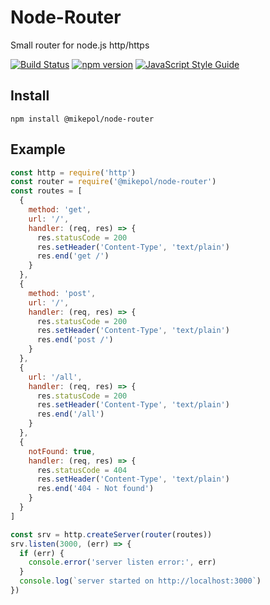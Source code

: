 # Node-Router
Small router for node.js http/https

[![Build Status](https://travis-ci.org/mike1pol/node-router.svg?branch=master)](https://travis-ci.org/mike1pol/node-router)
[![npm version](https://badge.fury.io/js/%40mikepol%2Fnode-router.svg)](https://badge.fury.io/js/%40mikepol%2Fnode-router)
[![JavaScript Style Guide](https://img.shields.io/badge/code_style-standard-brightgreen.svg)](https://standardjs.com)

## Install
`npm install @mikepol/node-router`

## Example
```js
const http = require('http')
const router = require('@mikepol/node-router')
const routes = [
  {
    method: 'get',
    url: '/',
    handler: (req, res) => {
      res.statusCode = 200
      res.setHeader('Content-Type', 'text/plain')
      res.end('get /')
    }
  },
  {
    method: 'post',
    url: '/',
    handler: (req, res) => {
      res.statusCode = 200
      res.setHeader('Content-Type', 'text/plain')
      res.end('post /')
    }
  },
  {
    url: '/all',
    handler: (req, res) => {
      res.statusCode = 200
      res.setHeader('Content-Type', 'text/plain')
      res.end('/all')
    }
  },
  {
    notFound: true,
    handler: (req, res) => {
      res.statusCode = 404
      res.setHeader('Content-Type', 'text/plain')
      res.end('404 - Not found')
    }
  }
]

const srv = http.createServer(router(routes))
srv.listen(3000, (err) => {
  if (err) {
    console.error('server listen error:', err)
  }
  console.log(`server started on http://localhost:3000`)
})
```
